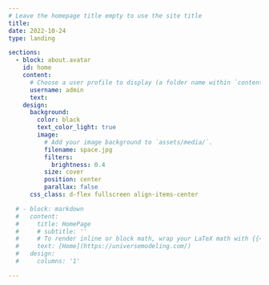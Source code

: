 ```yaml
---
# Leave the homepage title empty to use the site title
title:
date: 2022-10-24
type: landing

sections:
  - block: about.avatar
    id: home
    content:
      # Choose a user profile to display (a folder name within `content/authors/`)
      username: admin
      text:
    design:
      background:
        color: black
        text_color_light: true
        image:
          # Add your image background to `assets/media/`.
          filename: space.jpg
          filters:
            brightness: 0.4
          size: cover
          position: center
          parallax: false
      css_class: d-flex fullscreen align-items-center

  # - block: markdown
  #   content:
  #     title: HomePage
  #     # subtitle: ''
  #     # To render inline or block math, wrap your LaTeX math with {{< math >}}$...${{< /math >}} or {{< math >}}$$...$${{< /math >}}
  #     text: [Home](https://universemodeling.com/)
  #   design:
  #     columns: '1'

---
```

